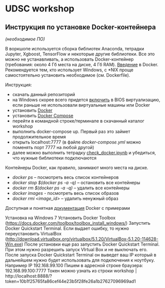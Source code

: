 # UDSC workshop
## Инструкция по установке Docker-контейнера 
*(необходимое ПО)*

В воркшопе используется сборка библиотек Anaconda, тетрадки Jupyter, Xgboost, TensorFlow и некоторые другие библиотеки. Все это можно не устанавливать, а использовать Docker-контейнер (требования: около 4 Гб места на диске, 4 Гб RAM). [Введение](https://habrahabr.ru/post/310460/) в Docker. Рекомендуется тем, кто использует Windows, c \*NIX проще самостоятельно установить необходимое (см. Dockerfile). 

Инструкция:
- скачать данный репозиторий
- на Windows скорее всего придется [включить](http://www.sysprobs.com/disable-enable-virtualization-technology-bios) в BIOS виртуализацию, если раньше не использовали виртуальные машины или Docker
- установить [Docker](https://docs.docker.com/engine/installation/)
- установить [Docker Compose](https://docs.docker.com/compose/install/)
- перейти в командной строке/терминале в скачанный каталог workshop
- выполнить docker-compose up. Первый раз это займет продолжительное время
- открыть localhost:7777 (в файле *docker-compose.yml* можно поменять порт 7777 на любой другой)
- далее можно выполнить тетрадку [check_docker.ipynb](https://github.com/udsclub/workshop/blob/master/notebooks/check_docker.ipynb) и убедиться, что нужные библиотеки подключаются

Контейнеры Docker, как правило, занимают много места на диске.
- *docker ps* – посмотреть весь список контейнеров
- *docker stop $(docker ps -a -q)* – остановить все контейнеры
- *docker rm $(docker ps -a -q)* – удалить все контейнеры
- *docker images* - посмотреть весь список образов
- *docker rmi \<image_id\>* – удалить ненужный образ

Доступная и понятная [документация](https://docs.docker.com/engine/getstarted/) Docker с примерами

Установка на Windows 7
Установить Docker Toolbox (https://docs.docker.com/toolbox/toolbox_install_windows/)
Запустить Docker Quickstart Terminal. Если выдает ошибку, то нужно переустановить VirtualBox (http://download.virtualbox.org/virtualbox/5.1.20/VirtualBox-5.1.20-114628-Win.exe)
После установки еще раз запустить Docker Quickstart Terminal. При этом нужно разрешить запуск VIrtual Box и не выключать его.
После запуска  Docker Quickstart Terminal он выведет ваш IP который в дальнейшем нужно будет использовать для подключения к ноутбуку.
Например IP 192.168.99.100
Пишем в адресной строке браузера: 192.168.99.100:7777
Токен можно узнать из строки workshop   |    http://localhost:8888/?token=10b1f25765fa86cef44e23b5f28fe26a1b27627096969ad1

